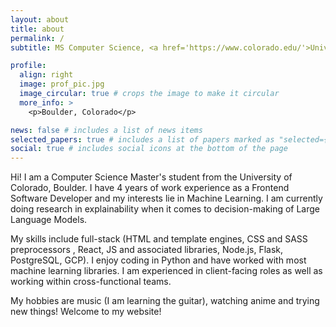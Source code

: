 ```yaml
---
layout: about
title: about
permalink: /
subtitle: MS Computer Science, <a href='https://www.colorado.edu/'>University of Colorado, Boulder</a> | From New Delhi, India

profile:
  align: right
  image: prof_pic.jpg
  image_circular: true # crops the image to make it circular
  more_info: >
    <p>Boulder, Colorado</p>

news: false # includes a list of news items
selected_papers: true # includes a list of papers marked as "selected={true}"
social: true # includes social icons at the bottom of the page
---
```


Hi! I am a Computer Science Master's student from the University of Colorado, Boulder. I have 4 years of work experience as a Frontend Software Developer and my interests lie in Machine Learning. I am currently doing research in explainability when it comes to decision-making of Large Language Models. 

My skills include full-stack (HTML and template engines, CSS and SASS preprocessors , React, JS and associated libraries, Node.js, Flask, PostgreSQL, GCP). I enjoy coding in Python and have worked with most machine learning libraries. I am experienced in client-facing roles as well as working within cross-functional teams. 

My hobbies are music (I am learning the guitar), watching anime and trying new things! Welcome to my website!


<!-- Tell the world about yourself. Link to your favorite [subreddit](http://reddit.com). You can put a picture in, too. The code is already in, just name your picture `prof_pic.jpg` and put it in the `img/` folder.

Put your address / P.O. box / other info right below your picture. You can also disable any of these elements by editing `profile` property of the YAML header of your `_pages/about.md`. Edit `_bibliography/papers.bib` and Jekyll will render your [publications page](/al-folio/publications/) automatically.

Link to your social media connections, too. This theme is set up to use [Font Awesome icons](https://fontawesome.com/) and [Academicons](https://jpswalsh.github.io/academicons/), like the ones below. Add your Facebook, Twitter, LinkedIn, Google Scholar, or just disable all of them. -->
